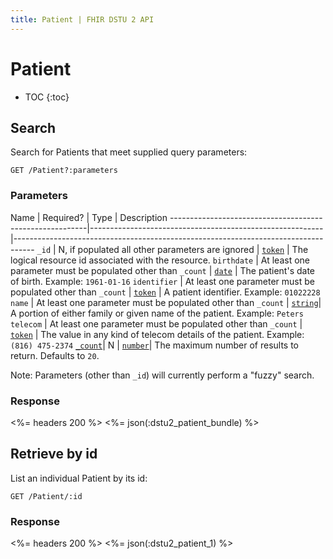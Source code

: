 ```yaml
---
title: Patient | FHIR DSTU 2 API
---
```


# Patient

* TOC
{:toc}

## Search

Search for Patients that meet supplied query parameters:

    GET /Patient?:parameters

### Parameters

 Name                                                    | Required? | Type                                                     | Description
---------------------------------------------------------|----------------------------------------------------------|-----------------------------------------------------------------------------------
`_id`                                                    | N, if populated all other parameters are ignored | [`token`](http://hl7.org/fhir/DSTU2/search.html#token)  | The logical resource id associated with the resource.
`birthdate`                                              | At least one parameter must be populated other than `_count` | [`date`](http://hl7.org/fhir/DSTU2/search.html#date)    | The patient's date of birth.  Example: `1961-01-16`
`identifier`                                             | At least one parameter must be populated other than `_count` | [`token`](http://hl7.org/fhir/DSTU2/search.html#token)  | A patient identifier.  Example: `01022228`
`name`                                                   | At least one parameter must be populated other than `_count` | [`string`](http://hl7.org/fhir/DSTU2/search.html#string)| A portion of either family or given name of the patient. Example: `Peters`
`telecom`                                                | At least one parameter must be populated other than `_count` | [`token`](http://hl7.org/fhir/DSTU2/search.html#token)  | The value in any kind of telecom details of the patient. Example: `(816) 475-2374`
[`_count`](http://hl7.org/fhir/DSTU2/search.html#count)| N | [`number`](http://hl7.org/fhir/DSTU2/search.html#number)| The maximum number of results to return. Defaults to `20`.

Note: Parameters (other than `_id`) will currently perform a "fuzzy" search.

### Response

<%= headers 200 %>
<%= json(:dstu2_patient_bundle) %>

## Retrieve by id

List an individual Patient by its id:

    GET /Patient/:id

### Response

<%= headers 200 %>
<%= json(:dstu2_patient_1) %>